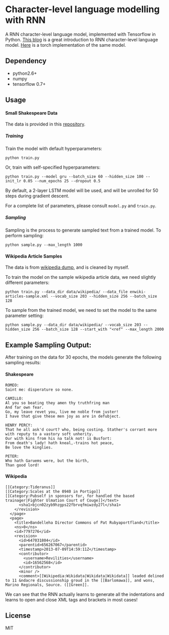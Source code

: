 Character-level language modelling with RNN
========

A RNN character-level language model, implemented with Tensorflow in Python. [This blog](http://karpathy.github.io/2015/05/21/rnn-effectiveness/) is a great introduction to RNN character-level language model. [Here](https://github.com/jcjohnson/torch-rnn) is a torch implementation of the same model.

## Dependency
- python2.6+
- numpy
- tensorflow 0.7+

## Usage

#### Small Shakespeare Data

The data is provided in this [repository](https://github.com/jcjohnson/torch-rnn).

##### Training
Train the model with default hyperparameters:

    python train.py

Or, train with self-specified hyperparameters:

    python train.py --model gru --batch_size 60 --hidden_size 100 --init_lr 0.05 --num_epochs 25 --dropout 0.5

By default, a 2-layer LSTM model will be used, and will be unrolled for 50 steps during gradient descent.

For a complete list of parameters, please consult `model.py` and `train.py`.

##### Sampling
Sampling is the process to generate sampled text from a trained model. To perform sampling:

    python sample.py --max_length 1000


#### Wikipedia Article Samples

The data is from [wikipedia dump](https://dumps.wikimedia.org/backup-index.html), and is cleaned by myself.

To train the model on the sample wikipedia article data, we need slightly different parameters:

    python train.py --data_dir data/wikipedia/ --data_file enwiki-articles-sample.xml --vocab_size 203 --hidden_size 256 --batch_size 128

To sample from the trained model, we need to set the model to the same parameter setting:
    
    python sample.py --data_dir data/wikipedia/ --vocab_size 203 --hidden_size 256 --batch_size 128 --start_with "<ref" --max_length 2000


## Example Sampling Output:

After training on the data for 30 epochs, the models generate the following sampling results:

#### Shakespeare

    ROMEO:
    Saint me: disperature so none.

    CAMILLO:
    Al you so beating they amen thy truthfring man
    And far own fear.
    Go, my leave revet you, live me noble from juster!
    I have that give these men joy as are in defubject.

    HENRY PERCY:
    That he all ask'd court? who, being costing. Stather's corrant more
    with reputy to a vastory soft unherity.
    Our with kins from his na talk not! is Busfort:
    From death's lady! hath kneal,-trains hot peace,
    Be love the kinglies.

    PETER:
    Who hath Garuems were, but the birth,
    Than good lord!

#### Wikipedia
    [[Category:Tideranus]]
    [[Category:Scales at the 0940 in Portigo]]
    [[Category:Pubself in sponsors for, for handled the based trainager|Fighter Ulmation Court of Couge]]</text>
          <sha1>bjcn02zyb9hzgps22fbrvqfmiwzdy27l</sha1>
        </revision>
      </page>
      <page>
        <title>Bandelleha Director Commons of Pat Rubyaportfland</title>
        <ns>0</ns>
        <id>7797276</id>
        <revision>
          <id>647031804</id>
          <parentid>656267067</parentid>
          <timestamp>2013-07-09T14:59:11Z</timestamp>
          <contributor>
            <username>Revilities</username>
            <id>16562568</id>
          </contributor>
          <minor />
          <comment>[[Wikipedia:Wikidata|Wikidata|Wikidata]] leaded delined to 11 &ndacre discussionship groud in the [[Barlomawa]], and wons, Marino Regionals, Source. ([[Green]].

We can see that the RNN actually learns to generate all the indentations and learns to open and close XML tags and brackets in most cases!

## License

MIT